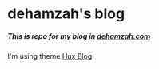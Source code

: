 # dehamzah's blog

##### This is repo for my blog in [dehamzah.com](https://dehamzah.com)

I'm using theme [Hux Blog](https://github.com/Huxpro/huxpro.github.io)